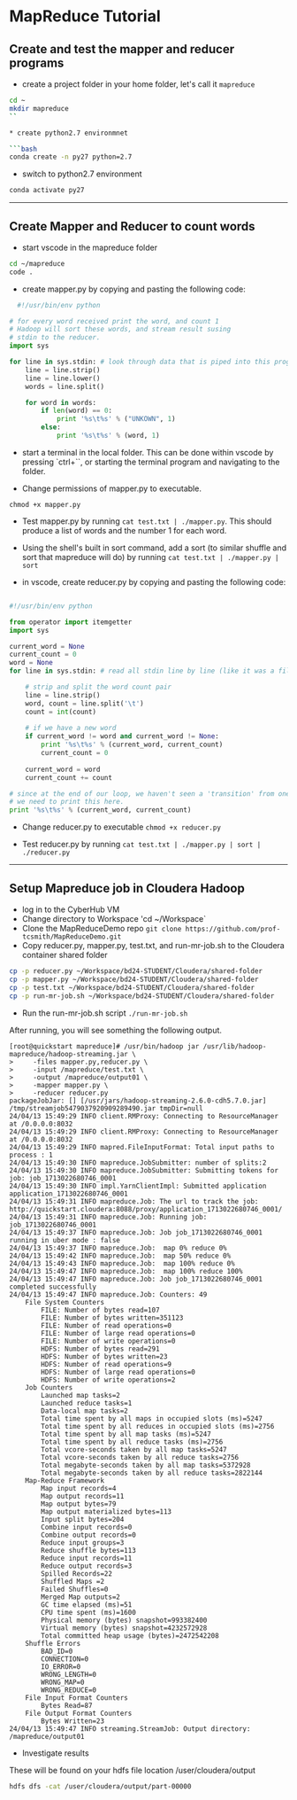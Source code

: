 # MapReduce Tutorial


## Create and test the mapper and reducer programs


* create a project folder in your home folder, let's call it `mapreduce`

```bash
cd ~ 
mkdir mapreduce
``

* create python2.7 environmnet

```bash
conda create -n py27 python=2.7
```  

* switch to python2.7 environment

```bash
conda activate py27
```

---

## Create Mapper and Reducer to count words

* start vscode in the mapreduce folder

```bash
cd ~/mapreduce
code .
```

* create mapper.py by copying and pasting the following code:

```python
  #!/usr/bin/env python

# for every word received print the word, and count 1
# Hadoop will sort these words, and stream result susing
# stdin to the reducer.
import sys

for line in sys.stdin: # look through data that is piped into this program
    line = line.strip()
    line = line.lower()
    words = line.split()

    for word in words:
        if len(word) == 0:
            print '%s\t%s' % ("UNKOWN", 1)
        else:
            print '%s\t%s' % (word, 1)
```

* start a terminal in the local folder. This can be done within vscode by pressing `ctrl+``, or starting the terminal program and navigating to the folder.

* Change permissions of mapper.py to executable. 
  
`chmod +x mapper.py`

* Test mapper.py by running `cat test.txt | ./mapper.py`. This should produce a list of words and the number 1 for each word.

* Using the shell's built in sort command, add a sort (to similar shuffle and sort that mapreduce will do) by running `cat test.txt | ./mapper.py | sort`

* in vscode, create reducer.py by copying and pasting the following code:

```python

#!/usr/bin/env python

from operator import itemgetter
import sys

current_word = None
current_count = 0
word = None
for line in sys.stdin: # read all stdin line by line (like it was a file)

    # strip and split the word count pair    
    line = line.strip()
    word, count = line.split('\t')
    count = int(count)
    
    # if we have a new word
    if current_word != word and current_word != None:
        print '%s\t%s' % (current_word, current_count)
        current_count = 0
    
    current_word = word
    current_count += count

# since at the end of our loop, we haven't seen a 'transition' from one word to another
# we need to print this here.
print '%s\t%s' % (current_word, current_count)
```

* Change reducer.py to executable `chmod +x reducer.py`

* Test reducer.py by running `cat test.txt | ./mapper.py | sort | ./reducer.py`

---

## Setup Mapreduce job in Cloudera Hadoop


*  log in to the CyberHub VM
*  Change directory to Workspace 'cd ~/Workspace`
*  Clone the MapReduceDemo repo `git clone https://github.com/prof-tcsmith/MapReduceDemo.git`
*  Copy reducer.py, mapper.py, test.txt, and run-mr-job.sh to the Cloudera container shared folder
```bash
cp -p reducer.py ~/Workspace/bd24-STUDENT/Cloudera/shared-folder
cp -p mapper.py ~/Workspace/bd24-STUDENT/Cloudera/shared-folder
cp -p test.txt ~/Workspace/bd24-STUDENT/Cloudera/shared-folder
cp -p run-mr-job.sh ~/Workspace/bd24-STUDENT/Cloudera/shared-folder
```
* Run the run-mr-job.sh script `./run-mr-job.sh`
  
After running, you will see something the following output.

```
[root@quickstart mapreduce]# /usr/bin/hadoop jar /usr/lib/hadoop-mapreduce/hadoop-streaming.jar \
>     -files mapper.py,reducer.py \
>     -input /mapreduce/test.txt \
>     -output /mapreduce/output01 \
>     -mapper mapper.py \
>     -reducer reducer.py
packageJobJar: [] [/usr/jars/hadoop-streaming-2.6.0-cdh5.7.0.jar] /tmp/streamjob5479037920909289490.jar tmpDir=null
24/04/13 15:49:29 INFO client.RMProxy: Connecting to ResourceManager at /0.0.0.0:8032
24/04/13 15:49:29 INFO client.RMProxy: Connecting to ResourceManager at /0.0.0.0:8032
24/04/13 15:49:29 INFO mapred.FileInputFormat: Total input paths to process : 1
24/04/13 15:49:30 INFO mapreduce.JobSubmitter: number of splits:2
24/04/13 15:49:30 INFO mapreduce.JobSubmitter: Submitting tokens for job: job_1713022680746_0001
24/04/13 15:49:30 INFO impl.YarnClientImpl: Submitted application application_1713022680746_0001
24/04/13 15:49:31 INFO mapreduce.Job: The url to track the job: http://quickstart.cloudera:8088/proxy/application_1713022680746_0001/
24/04/13 15:49:31 INFO mapreduce.Job: Running job: job_1713022680746_0001
24/04/13 15:49:37 INFO mapreduce.Job: Job job_1713022680746_0001 running in uber mode : false
24/04/13 15:49:37 INFO mapreduce.Job:  map 0% reduce 0%
24/04/13 15:49:42 INFO mapreduce.Job:  map 50% reduce 0%
24/04/13 15:49:43 INFO mapreduce.Job:  map 100% reduce 0%
24/04/13 15:49:47 INFO mapreduce.Job:  map 100% reduce 100%
24/04/13 15:49:47 INFO mapreduce.Job: Job job_1713022680746_0001 completed successfully
24/04/13 15:49:47 INFO mapreduce.Job: Counters: 49
	File System Counters
		FILE: Number of bytes read=107
		FILE: Number of bytes written=351123
		FILE: Number of read operations=0
		FILE: Number of large read operations=0
		FILE: Number of write operations=0
		HDFS: Number of bytes read=291
		HDFS: Number of bytes written=23
		HDFS: Number of read operations=9
		HDFS: Number of large read operations=0
		HDFS: Number of write operations=2
	Job Counters 
		Launched map tasks=2
		Launched reduce tasks=1
		Data-local map tasks=2
		Total time spent by all maps in occupied slots (ms)=5247
		Total time spent by all reduces in occupied slots (ms)=2756
		Total time spent by all map tasks (ms)=5247
		Total time spent by all reduce tasks (ms)=2756
		Total vcore-seconds taken by all map tasks=5247
		Total vcore-seconds taken by all reduce tasks=2756
		Total megabyte-seconds taken by all map tasks=5372928
		Total megabyte-seconds taken by all reduce tasks=2822144
	Map-Reduce Framework
		Map input records=4
		Map output records=11
		Map output bytes=79
		Map output materialized bytes=113
		Input split bytes=204
		Combine input records=0
		Combine output records=0
		Reduce input groups=3
		Reduce shuffle bytes=113
		Reduce input records=11
		Reduce output records=3
		Spilled Records=22
		Shuffled Maps =2
		Failed Shuffles=0
		Merged Map outputs=2
		GC time elapsed (ms)=51
		CPU time spent (ms)=1600
		Physical memory (bytes) snapshot=993382400
		Virtual memory (bytes) snapshot=4232572928
		Total committed heap usage (bytes)=2472542208
	Shuffle Errors
		BAD_ID=0
		CONNECTION=0
		IO_ERROR=0
		WRONG_LENGTH=0
		WRONG_MAP=0
		WRONG_REDUCE=0
	File Input Format Counters 
		Bytes Read=87
	File Output Format Counters 
		Bytes Written=23
24/04/13 15:49:47 INFO streaming.StreamJob: Output directory: /mapreduce/output01

```
* Investigate results

These will be found on your hdfs file location /user/cloudera/output

```bash
hdfs dfs -cat /user/cloudera/output/part-00000
```

